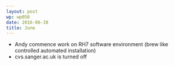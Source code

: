 ```yaml
---
layout: post
wp: wp056
date: 2016-06-30
title: June
---
```


- Andy commence work on RH7 software environment (brew like controlled automated installation)
- cvs.sanger.ac.uk is turned off


